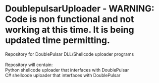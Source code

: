 # DoublepulsarUploader - WARNING: Code is non functional and not working at this time.  It is being updated time permitting.
Repository for DoublePulsar DLL/Shellcode uploader programs<br /><br />
Repository will contain:<br />
Python shellcode uploader that interfaces with DoublePulsar<br />
C# shellcode uploader that interfaces with DoublePulsar
